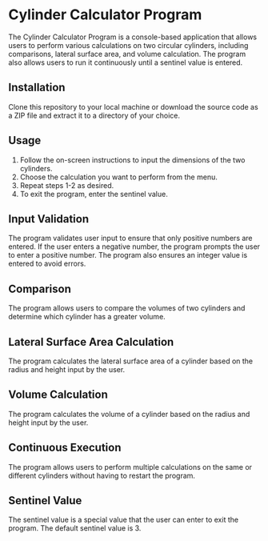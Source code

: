 # Cylinder Calculator Program

The Cylinder Calculator Program is a console-based application that allows users
to perform various calculations on two circular cylinders, including comparisons, 
lateral surface area, and volume calculation. 
The program also allows users to run it continuously until a sentinel value is entered.

## Installation

Clone this repository to your local machine or download the source code as a ZIP file
and extract it to a directory of your choice.

## Usage

1. Follow the on-screen instructions to input the dimensions of the two cylinders.
2. Choose the calculation you want to perform from the menu.
3. Repeat steps 1-2 as desired.
4. To exit the program, enter the sentinel value.

## Input Validation

The program validates user input to ensure that only positive numbers are entered. 
If the user enters a negative number, the program prompts the user to enter a positive number.
The program also ensures an integer value is entered to avoid errors.

## Comparison
The program allows users to compare the volumes of two cylinders and determine which cylinder has a greater volume.

## Lateral Surface Area Calculation
The program calculates the lateral surface area of a cylinder based on the radius and height input by the user.

## Volume Calculation
The program calculates the volume of a cylinder based on the radius and height input by the user.

## Continuous Execution
The program allows users to perform multiple calculations on the same or different cylinders without having to restart the program.

## Sentinel Value
The sentinel value is a special value that the user can enter to exit the program. The default sentinel value is 3.
